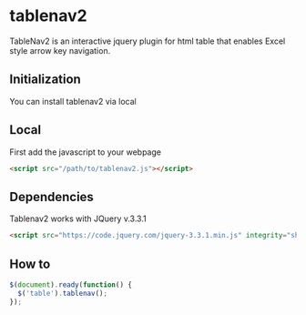 # tablenav2
TableNav2 is an interactive jquery plugin for html table that enables Excel style arrow key navigation.

## Initialization

You can install tablenav2 via local


## Local
First add the javascript to your webpage
```html
<script src="/path/to/tablenav2.js"></script>
```

## Dependencies
Tablenav2 works with JQuery v.3.3.1
```html
<script src="https://code.jquery.com/jquery-3.3.1.min.js" integrity="sha256-FgpCb/KJQlLNfOu91ta32o/NMZxltwRo8QtmkMRdAu8=" crossorigin="anonymous"></script>
```

## How to

```javascript
$(document).ready(function() {
  $('table').tablenav();
});
```


